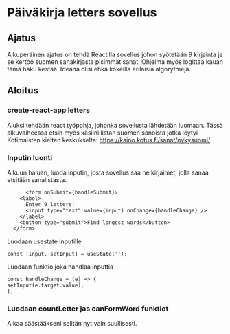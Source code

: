 # Päiväkirja letters sovellus

## Ajatus

Alkuperäinen ajatus on tehdä Reactilla sovellus johon syötetään 9 kirjainta ja se kertoo suomen sanakirjasta pisimmät sanat. Ohjelma myös logittaa kauan tämä haku kestää.
Ideana olisi ehkä kokeilla erilaisia algorytmejä.

## Aloitus

### create-react-app letters

Aluksi tehdään react työpohja, johonka sovellusta lähdetään luomaan. Tässä alkuvaiheessa etsin myös käsiini listan suomen sanoista jotka löytyi Kotimaisten kielten keskukselta: https://kaino.kotus.fi/sanat/nykysuomi/

### Inputin luonti

Alkuun haluan, luoda inputin, josta sovellus saa ne kirjaimet, jolla sanaa etsitään sanalistasta.

          <form onSubmit={handleSubmit}>
        <label>
          Enter 9 letters:
          <input type="text" value={input} onChange={handleChange} />
        </label>
        <button type="submit">Find longest words</button>
      </form>
      
Luodaan usestate inputille

    const [input, setInput] = useState('');
    
Luodaan funktio joka handlaa inputtia

    const handleChange = (e) => {
    setInput(e.target.value);
    };

### Luodaan countLetter jas canFormWord funktiot

Aikaa säästääkseni selitän nyt vain suullisesti. 
  
  
  
  
  

